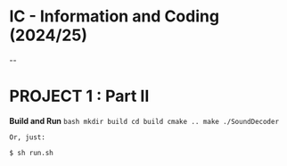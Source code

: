 # IC - Information and Coding (2024/25)

--
# PROJECT 1 : Part II

**Build and Run**
    ```bash
    mkdir build
    cd build
    cmake ..
    make
    ./SoundDecoder
    ```

    Or, just:
    
    $ sh run.sh